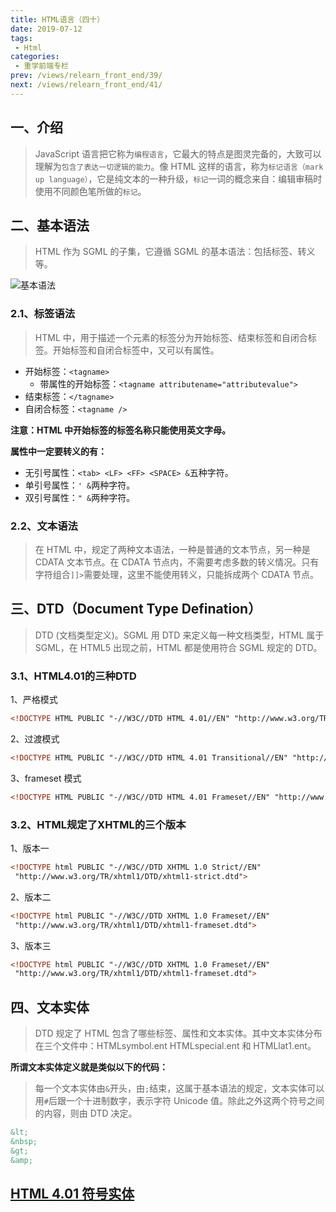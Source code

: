 ```yaml
---
title: HTML语言（四十）
date: 2019-07-12
tags:
 - Html
categories:
 - 重学前端专栏
prev: /views/relearn_front_end/39/
next: /views/relearn_front_end/41/
---
```


## 一、介绍

> JavaScript 语言把它称为`编程语言`，它最大的特点是图灵完备的，大致可以理解为`包含了表达一切逻辑的能力`。像 HTML 这样的语言，称为`标记语言（mark up language）`，它是纯文本的一种升级，`标记`一词的概念来自：编辑审稿时使用不同颜色笔所做的`标记`。

## 二、基本语法

> HTML 作为 SGML 的子集，它遵循 SGML 的基本语法：包括标签、转义等。

![基本语法](https://static001.geekbang.org/resource/image/b6/bc/b6fdf08dbe47c837e274ff1bb6f630bc.jpg)

### 2.1、标签语法

> HTML 中，用于描述一个元素的标签分为开始标签、结束标签和自闭合标签。开始标签和自闭合标签中，又可以有属性。

- 开始标签：`<tagname>`
  - 带属性的开始标签：`<tagname attributename="attributevalue">`
- 结束标签：`</tagname>`
- 自闭合标签：`<tagname />`

**注意：HTML 中开始标签的标签名称只能使用英文字母。**

**属性中一定要转义的有：**

- 无引号属性：`<tab> <LF> <FF> <SPACE> &`五种字符。
- 单引号属性：`' &`两种字符。
- 双引号属性：`" &`两种字符。

### 2.2、文本语法

> 在 HTML 中，规定了两种文本语法，一种是普通的文本节点，另一种是 CDATA 文本节点。在 CDATA 节点内，不需要考虑多数的转义情况。只有字符组合`]]>`需要处理，这里不能使用转义，只能拆成两个 CDATA 节点。

## 三、DTD（Document Type Defination）

> DTD (文档类型定义)。SGML 用 DTD 来定义每一种文档类型，HTML 属于 SGML，在 HTML5 出现之前，HTML 都是使用符合 SGML 规定的 DTD。

### 3.1、HTML4.01的三种DTD

1、严格模式

```html
<!DOCTYPE HTML PUBLIC "-//W3C//DTD HTML 4.01//EN" "http://www.w3.org/TR/html4/strict.dtd">
```

2、过渡模式

```html
<!DOCTYPE HTML PUBLIC "-//W3C//DTD HTML 4.01 Transitional//EN" "http://www.w3.org/TR/html4/loose.dtd">
```

3、frameset 模式

```html
<!DOCTYPE HTML PUBLIC "-//W3C//DTD HTML 4.01 Frameset//EN" "http://www.w3.org/TR/html4/frameset.dtd">
```

### 3.2、HTML规定了XHTML的三个版本

1、版本一

```html
<!DOCTYPE html PUBLIC "-//W3C//DTD XHTML 1.0 Strict//EN"
 "http://www.w3.org/TR/xhtml1/DTD/xhtml1-strict.dtd">
```

2、版本二

```html
<!DOCTYPE html PUBLIC "-//W3C//DTD XHTML 1.0 Frameset//EN"
 "http://www.w3.org/TR/xhtml1/DTD/xhtml1-frameset.dtd">
```

3、版本三

```html
<!DOCTYPE html PUBLIC "-//W3C//DTD XHTML 1.0 Frameset//EN"
 "http://www.w3.org/TR/xhtml1/DTD/xhtml1-frameset.dtd">
```

## 四、文本实体

> DTD 规定了 HTML 包含了哪些标签、属性和文本实体。其中文本实体分布在三个文件中：HTMLsymbol.ent HTMLspecial.ent 和 HTMLlat1.ent。

**所谓文本实体定义就是类似以下的代码：**

> 每一个文本实体由`&`开头，由`;`结束，这属于基本语法的规定，文本实体可以用`#`后跟一个十进制数字，表示字符 Unicode 值。除此之外这两个符号之间的内容，则由 DTD 决定。

```html
&lt;
&nbsp;
&gt;
&amp;
```

## [HTML 4.01 符号实体](http://www.w3school.com.cn/tags/html_ref_symbols.html)
